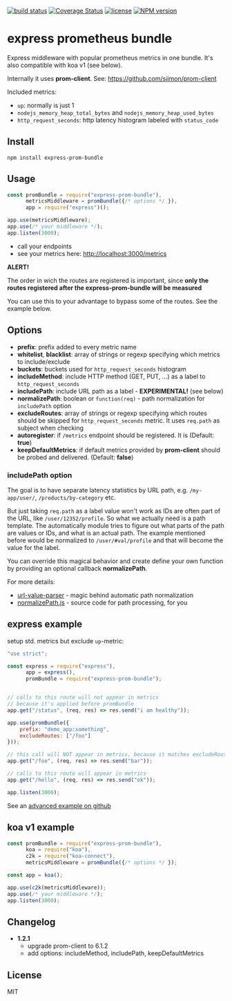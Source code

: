 [![build status](https://travis-ci.org/jochen-schweizer/express-prom-bundle.png)](https://travis-ci.org/jochen-schweizer/express-prom-bundle) [![Coverage Status](https://coveralls.io/repos/github/jochen-schweizer/express-prom-bundle/badge.svg?branch=master)](https://coveralls.io/github/jochen-schweizer/express-prom-bundle?branch=master) [![license](https://img.shields.io/github/license/mashape/apistatus.svg?maxAge=2592000)](https://www.tldrlegal.com/l/mit) [![NPM version](https://badge.fury.io/js/express-prom-bundle.png)](http://badge.fury.io/js/express-prom-bundle)

# express prometheus bundle

Express middleware with popular prometheus metrics in one bundle. It's also compatible with koa v1 (see below).

Internally it uses **prom-client**. See: https://github.com/siimon/prom-client

Included metrics:

* `up`: normally is just 1
* `nodejs_memory_heap_total_bytes` and `nodejs_memory_heap_used_bytes`
* `http_request_seconds`: http latency histogram labeled with `status_code`

## Install

```
npm install express-prom-bundle
```

## Usage

```javascript
const promBundle = require("express-prom-bundle"),
      metricsMiddleware = promBundle({/* options */ }),
      app = require("express")();

app.use(metricsMiddleware);
app.use(/* your middleware */);
app.listen(3000);
```

* call your endpoints
* see your metrics here: [http://localhost:3000/metrics](http://localhost:3000/metrics)

**ALERT!**

The order in wich the routes are registered is important, since
**only the routes registered after the express-prom-bundle will be measured**

You can use this to your advantage to bypass some of the routes.
See the example below.

## Options

 * **prefix**:  prefix added to every metric name
 * **whitelist**, **blacklist**: array of strings or regexp specifying which metrics to include/exclude
 * **buckets**: buckets used for `http_request_seconds` histogram
 * **includeMethod**: include HTTP method (GET, PUT, ...) as a label to `http_request_seconds`
 * **includePath**: include URL path as a label - **EXPERIMENTAL!** (see below)
 * **normalizePath**: boolean or `function(req)` - path normalization for `includePath` option
 * **excludeRoutes**: array of strings or regexp specifying which routes should be skipped for `http_request_seconds` metric. It uses `req.path` as subject when checking
 * **autoregister**: if `/metrics` endpoint should be registered. It is (Default: **true**)
 * **keepDefaultMetrics**: if default metrics provided by **prom-client** should be probed and delivered. (Default: **false**)

### includePath option

The goal is to have separate latency statistics by URL path, e.g. `/my-app/user/`, `/products/by-category` etc.

But just taking `req.path` as a label value won't work as IDs are often part of the URL, like `/user/12352/profile`. So what we actually need is a path template. The automatically module tries to figure out what parts of the path are values or IDs, and what is an actual path. The example mentioned before would be normalized to `/user/#val/profile` and that will become the value for the label.

You can override this magical behavior and create define your own function by providing an optional callback **normalizePath**.

For more details:
 * [url-value-parser](https://www.npmjs.com/package/url-value-parser) - magic behind automatic path normalization
 * [normalizePath.js](https://github.com/jochen-schweizer/express-prom-bundle/blob/master/src/normalizePath.js) - source code for path processing, for you



## express example

setup std. metrics but exclude `up`-metric:

```javascript
"use strict";

const express = require("express"),
      app = express(),
      promBundle = require("express-prom-bundle");


// calls to this route will not appear in metrics
// because it's applied before promBundle
app.get("/status", (req, res) => res.send("i am healthy"));

app.use(promBundle({
    prefix: "demo_app:something",
    excludeRoutes: ["/foo"]
}));

// this call will NOT appear in metrics, because it matches excludeRoutes
app.get("/foo", (req, res) => res.send("bar"));

// calls to this route will appear in metrics
app.get("/hello", (req, res) => res.send("ok"));

app.listen(3000);
```

See an [advanced example on github](https://github.com/jochen-schweizer/express-prom-bundle/blob/master/advanced-example.js)

## koa v1 example

```javascript
const promBundle = require("express-prom-bundle"),
      koa = require("koa"),
      c2k = require("koa-connect"),
      metricsMiddleware = promBundle({/* options */ });

const app = koa();

app.use(c2k(metricsMiddleware));
app.use(/* your middleware */);
app.listen(3000);
```

## Changelog

 * **1.2.1**
    * upgrade prom-client to 6.1.2
    * add options: includeMethod, includePath, keepDefaultMetrics

## License

MIT
